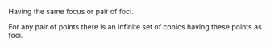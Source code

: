 Having the same focus or pair of foci.

For any pair of points there is an infinite set of conics having these
points as foci.
